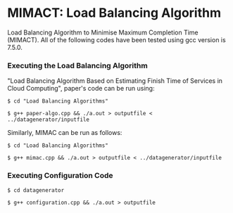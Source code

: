# MIMACT: Load Balancing Algorithm
Load Balancing Algorithm to Minimise Maximum Completion Time (MIMACT). All of the following codes have been tested using gcc version is 7.5.0.

### Executing the Load Balancing Algorithm
"Load Balancing Algorithm Based on Estimating
Finish Time of Services in Cloud Computing", paper's code can be run using:

`$ cd "Load Balancing Algorithms"`

`$ g++ paper-algo.cpp && ./a.out > outputfile < ../datagenerator/inputfile`

Similarly, MIMAC can be run as follows:

`$ cd "Load Balancing Algorithms"`

`$ g++ mimac.cpp && ./a.out > outputfile < ../datagenerator/inputfile`

### Executing Configuration Code

`$ cd datagenerator`

`$ g++ configuration.cpp && ./a.out > outputfile`